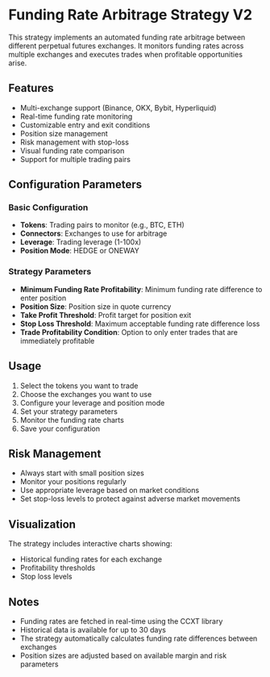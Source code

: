 # Funding Rate Arbitrage Strategy V2

This strategy implements an automated funding rate arbitrage between different perpetual futures exchanges. It monitors funding rates across multiple exchanges and executes trades when profitable opportunities arise.

## Features

- Multi-exchange support (Binance, OKX, Bybit, Hyperliquid)
- Real-time funding rate monitoring
- Customizable entry and exit conditions
- Position size management
- Risk management with stop-loss
- Visual funding rate comparison
- Support for multiple trading pairs

## Configuration Parameters

### Basic Configuration

- **Tokens**: Trading pairs to monitor (e.g., BTC, ETH)
- **Connectors**: Exchanges to use for arbitrage
- **Leverage**: Trading leverage (1-100x)
- **Position Mode**: HEDGE or ONEWAY

### Strategy Parameters

- **Minimum Funding Rate Profitability**: Minimum funding rate difference to enter position
- **Position Size**: Position size in quote currency
- **Take Profit Threshold**: Profit target for position exit
- **Stop Loss Threshold**: Maximum acceptable funding rate difference loss
- **Trade Profitability Condition**: Option to only enter trades that are immediately profitable

## Usage

1. Select the tokens you want to trade
2. Choose the exchanges you want to use
3. Configure your leverage and position mode
4. Set your strategy parameters
5. Monitor the funding rate charts
6. Save your configuration

## Risk Management

- Always start with small position sizes
- Monitor your positions regularly
- Use appropriate leverage based on market conditions
- Set stop-loss levels to protect against adverse market movements

## Visualization

The strategy includes interactive charts showing:
- Historical funding rates for each exchange
- Profitability thresholds
- Stop loss levels

## Notes

- Funding rates are fetched in real-time using the CCXT library
- Historical data is available for up to 30 days
- The strategy automatically calculates funding rate differences between exchanges
- Position sizes are adjusted based on available margin and risk parameters 